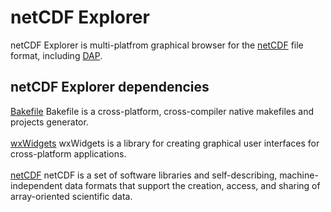 netCDF Explorer
====================

netCDF Explorer is multi-platfrom graphical browser for the
[netCDF](http://www.unidata.ucar.edu/software/netcdf) file format,
including 
[DAP](http://opendap.org).

netCDF Explorer dependencies
------------

[Bakefile](http://bakefile.org/) 
Bakefile is a cross-platform, cross-compiler native makefiles and projects generator. 
<br /> 
<br />
[wxWidgets](https://www.wxwidgets.org/)
wxWidgets is a library for creating graphical user interfaces for cross-platform applications.
<br />
<br />
[netCDF](http://www.unidata.ucar.edu/software/netcdf)
netCDF is a set of software libraries and self-describing, 
machine-independent data formats that support the creation, 
access, and sharing of array-oriented scientific data.
<br />
<br />
